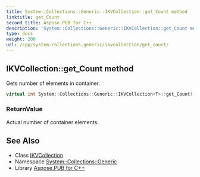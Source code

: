 ```yaml
---
title: System::Collections::Generic::IKVCollection::get_Count method
linktitle: get_Count
second_title: Aspose.PUB for C++
description: 'System::Collections::Generic::IKVCollection::get_Count method. Gets number of elements in container in C++.'
type: docs
weight: 200
url: /cpp/system.collections.generic/ikvcollection/get_count/
---
```

## IKVCollection::get_Count method


Gets number of elements in container.

```cpp
virtual int System::Collections::Generic::IKVCollection<T>::get_Count() const override=0
```


### ReturnValue

Actual number of container elements.

## See Also

* Class [IKVCollection](../)
* Namespace [System::Collections::Generic](../../)
* Library [Aspose.PUB for C++](../../../)
